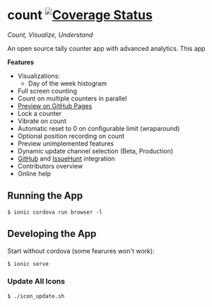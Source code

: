 # count [![Coverage Status](https://coveralls.io/repos/github/Enteee/count/badge.svg?branch=master)](https://coveralls.io/github/Enteee/count?branch=master)
_Count, Visualize, Understand_

An open source tally counter app with advanced analytics. This app 

**Features**

* Visualizations:
  * Day of the week histogram
* Full screen counting
* Count on multiple counters in parallel
* [Preview on GitHub Pages][GitHubPages]
* Lock a counter
* Vibrate on count
* Automatic reset to 0 on configurable limit (wraparound)
* Optional position recording on count
* Preview unimplemented features
* Dynamic update channel selection (Beta, Production)
* [GitHub] and [IssueHunt] integration
* Contributors overview
* Online help

## Running the App

```
$ ionic cordova run browser -l
```

## Developing the App

Start without cordova (some fearures won't work):
```
$ ionic serve
```

### Update All Icons

```
$ ./icon_update.sh
```

[GitHub]:https://github.com/
[GitHubPages]:https://enteee.github.io/count
[IssueHunt]:https://issuehunt.io/

